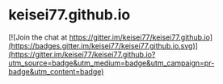 # keisei77.github.io

[![Join the chat at https://gitter.im/keisei77/keisei77.github.io](https://badges.gitter.im/keisei77/keisei77.github.io.svg)](https://gitter.im/keisei77/keisei77.github.io?utm_source=badge&utm_medium=badge&utm_campaign=pr-badge&utm_content=badge)